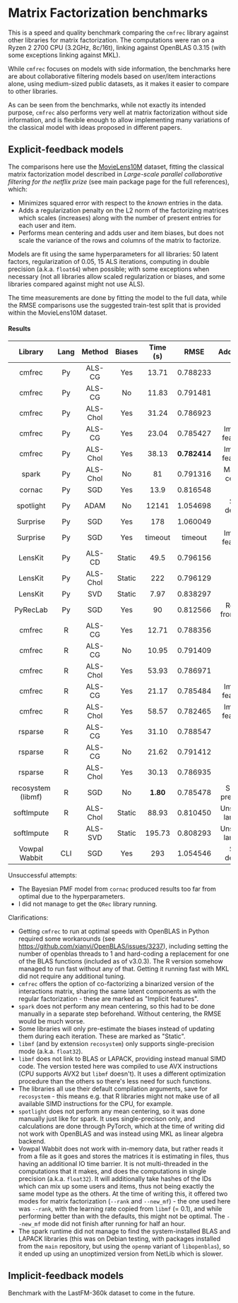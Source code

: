 # Matrix Factorization benchmarks

This is a speed and quality benchmark comparing the `cmfrec` library against other libraries for matrix factorization. The computations were ran on a Ryzen 2 2700 CPU (3.2GHz, 8c/16t), linking against OpenBLAS 0.3.15 (with some exceptions linking against MKL).

While `cmfrec` focuses on models with side information, the benchmarks here are about collaborative filtering models based on user/item interactions alone, using medium-sized public datasets, as it makes it easier to compare to other libraries.

As can be seen from the benchmarks, while not exactly its intended purpose, `cmfrec` also performs very well at matrix factorization without side information, and is flexible enough to allow implementing many variations of the classical model with ideas proposed in different papers.

## Explicit-feedback models

The comparisons here use the [MovieLens10M](https://grouplens.org/datasets/movielens/10m/) dataset, fitting the classical matrix factorization model described in _Large-scale parallel collaborative filtering for the netflix prize_ (see main package page for the full references), which:

* Minimizes squared error with respect to the _known_ entries in the data.
* Adds a regularization penalty on the L2 norm of the factorizing matrices which scales (increases) along with the number of present entries for each user and item.
* Performs mean centering and adds user and item biases, but does not scale the variance of the rows and columns of the matrix to factorize.

Models are fit using the same hyperparameters for all libraries: 50 latent factors, regularization of 0.05, 15 ALS iterations, computing in double precision (a.k.a. `float64`) when possible; with some exceptions when necessary (not all libraries allow scaled regularization or biases, and some libraries compared against might not use ALS).

The time measurements are done by fitting the model to the full data, while the RMSE comparisons use the suggested train-test split that is provided within the MovieLens10M dataset.

#### Results

| Library            | Lang  | Method   | Biases | Time (s) | RMSE         | Additional |
| :---:              | :---: | :---:    | :---:  | :---:    | :---:        | :---:
| cmfrec             | Py    | ALS-CG   | Yes    | 13.71    | 0.788233     |
| cmfrec             | Py    | ALS-CG   | No     | 11.83    | 0.791481     |
| cmfrec             | Py    | ALS-Chol | Yes    | 31.24    | 0.786923     |
| cmfrec             | Py    | ALS-CG   | Yes    | 23.04    | 0.785427     | Implicit features
| cmfrec             | Py    | ALS-Chol | Yes    | 38.13    | **0.782414** | Implicit features
| spark              | Py    | ALS-Chol | No     | 81       | 0.791316     | Manual center
| cornac             | Py    | SGD      | Yes    | 13.9     | 0.816548     |
| spotlight          | Py    | ADAM     | No     | 12141    | 1.054698     | See details
| Surprise           | Py    | SGD      | Yes    | 178      | 1.060049     |
| Surprise           | Py    | SGD      | Yes    | timeout  | timeout      | Implicit features
| LensKit            | Py    | ALS-CD   | Static | 49.5     | 0.796156     |
| LensKit            | Py    | ALS-Chol | Static | 222      | 0.796129     |
| LensKit            | Py    | SVD      | Static | 7.97     | 0.838297     |
| PyRecLab           | Py    | SGD      | Yes    | 90       | 0.812566     | Reads from disk
| cmfrec             | R     | ALS-CG   | Yes    | 12.71    | 0.788356     |
| cmfrec             | R     | ALS-CG   | No     | 10.95    | 0.791409     |
| cmfrec             | R     | ALS-Chol | Yes    | 53.93    | 0.786971     |
| cmfrec             | R     | ALS-CG   | Yes    | 21.17    | 0.785484     | Implicit features
| cmfrec             | R     | ALS-Chol | Yes    | 58.57    | 0.782465     | Implicit features
| rsparse            | R     | ALS-CG   | Yes    | 31.10    | 0.788547     |
| rsparse            | R     | ALS-CG   | No     | 21.62    | 0.791412     |
| rsparse            | R     | ALS-Chol | Yes    | 30.13    | 0.786935     |
| recosystem (libmf) | R     | SGD      | No     | **1.80** | 0.785478     | Single precision
| softImpute         | R     | ALS-Chol | Static | 88.93    | 0.810450     | Unscaled lambda
| softImpute         | R     | ALS-SVD  | Static | 195.73   | 0.808293     | Unscaled lambda
| Vowpal Wabbit      | CLI   | SGD      | Yes    | 293      | 1.054546     | See details


Unsuccessful attempts:

* The Bayesian PMF model from `cornac`  produced results too far from optimal due to the hyperparameters.
* I did not manage to get the `QRec` library running.

Clarifications:

* Getting `cmfrec` to run at optimal speeds with OpenBLAS in Python required some workarounds (see https://github.com/xianyi/OpenBLAS/issues/3237), including setting the number of openblas threads to 1 and hard-coding a replacement for one of the BLAS functions (included as of v3.0.3). The R version somehow managed to run fast without any of that. Getting it running fast with MKL did not require any additional tuning.
* `cmfrec` offers the option of co-factorizing a binarized version of the interactions matrix, sharing the same latent components as with the regular factorization - these are marked as "Implicit features".
* `spark` does not perform any mean centering, so this had to be done manually in a separate step beforehand. Without centering, the RMSE would be much worse.
* Some libraries will only pre-estimate the biases instead of updating them during each iteration. These are marked as "Static".
* `libmf` (and by extension `recosystem`) only supports single-precision mode (a.k.a. `float32`).
* `libmf` does not link to BLAS or LAPACK, providing instead manual SIMD code. The version tested here was compiled to use AVX instructions (CPU supports AVX2 but `libmf` doesn't). It uses a different optimization procedure than the others so there's less need for such functions.
* The libraries all use their default compilation arguments, save for `recosystem` - this means e.g. that R libraries might not make use of all available SIMD instructions for the CPU, for example.
* `spotlight` does not perform any mean centering, so it was done manually just like for spark. It uses single-precison only, and calculations are done through PyTorch, which at the time of writing did not work with OpenBLAS and was instead using MKL as linear algebra backend.
* Vowpal Wabbit does not work with in-memory data, but rather reads it from a file as it goes and stores the matrices it is estimating in files, thus having an additional IO time barrier. It is not multi-threaded in the computations that it makes, and does the computations in single precision (a.k.a. `float32`). It will additionally take hashes of the IDs which can mix up some users and items, thus not being exactly the same model type as the others. At the time of writing this, it offered two modes for matrix factorization (`--rank` and ``--new_mf``) - the one used here was `--rank`, with the learning rate copied from `libmf` (= 0.1), and while performing better than with the defaults, this might not be optimal. The ``--new_mf`` mode did not finish after running for half an hour.
* The spark runtime did not manage to find the system-installed BLAS and LAPACK libraries (this was on Debian testing, with packages installed from the `main` repository, but using the `openmp` variant of `libopenblas`), so it ended up using an unoptimized version from NetLib which is slower.

## Implicit-feedback models

Benchmark with the LastFM-360k dataset to come in the future.
